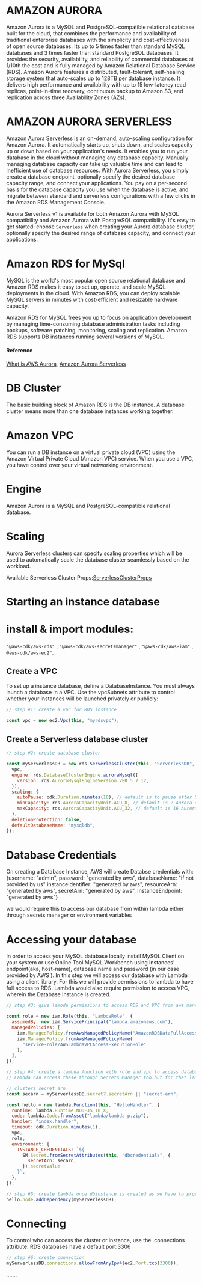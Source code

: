 # AMAZON AURORA

Amazon Aurora is a MySQL and PostgreSQL-compatible relational database built for the cloud, that combines the performance and availability of traditional enterprise databases with the simplicity and cost-effectiveness of open source databases. Its up to 5 times faster than standard MySQL databases and 3 times faster than standard PostgreSQL databases. It provides the security, availability, and reliability of commercial databases at 1/10th the cost and is fully managed by Amazon Relational Database Service (RDS).
Amazon Aurora features a distributed, fault-tolerant, self-healing storage system that auto-scales up to 128TB per database instance. It delivers high performance and availability with up to 15 low-latency read replicas, point-in-time recovery, continuous backup to Amazon S3, and replication across three Availability Zones (AZs).

# AMAZON AURORA SERVERLESS

Amazon Aurora Serverless is an on-demand, auto-scaling configuration for Amazon Aurora. It automatically starts up, shuts down, and scales capacity up or down based on your application's needs. It enables you to run your database in the cloud without managing any database capacity. Manually managing database capacity can take up valuable time and can lead to inefficient use of database resources. With Aurora Serverless, you simply create a database endpoint, optionally specify the desired database capacity range, and connect your applications. You pay on a per-second basis for the database capacity you use when the database is active, and migrate between standard and serverless configurations with a few clicks in the Amazon RDS Management Console.

Aurora Serverless v1 is available for both Amazon Aurora with MySQL compatibility and Amazon Aurora with PostgreSQL compatibility. It's easy to get started: choose `Serverless` when creating your Aurora database cluster, optionally specify the desired range of database capacity, and connect your applications.

# Amazon RDS for MySql

MySQL is the world's most popular open source relational database and Amazon RDS makes it easy to set up, operate, and scale MySQL deployments in the cloud. With Amazon RDS, you can deploy scalable MySQL servers in minutes with cost-efficient and resizable hardware capacity.

Amazon RDS for MySQL frees you up to focus on application development by managing time-consuming database administration tasks including backups, software patching, monitoring, scaling and replication.
Amazon RDS supports DB instances running several versions of MySQL.

#### Reference

[What is AWS Aurora](https://aws.amazon.com/rds/aurora/?aurora-whats-new.sort-by=item.additionalFields.postDateTime&aurora-whats-new.sort-order=desc),
[Amazon Aurora Serverless](https://aws.amazon.com/rds/aurora/serverless/)

# DB Cluster

The basic building block of Amazon RDS is the DB instance. A database cluster means more than one database instances working together.

# Amazon VPC

You can run a DB instance on a virtual private cloud (VPC) using the Amazon Virtual Private Cloud (Amazon VPC) service. When you use a VPC, you have control over your virtual networking environment.

# Engine

Amazon Aurora is a MySQL and PostgreSQL-compatible relational database.

# Scaling

Aurora Serverless clusters can specify scaling properties which will be used to automatically scale the database cluster seamlessly based on the workload.

Available Serverless Cluster Props:[ServerlessClusterProps](https://docs.aws.amazon.com/cdk/api/latest/docs/@aws-cdk_aws-rds.ServerlessClusterProps.html)

# Starting an instance database

# install & import modules:

`"@aws-cdk/aws-rds"` ,
`"@aws-cdk/aws-secretsmanager"` ,
`"@aws-cdk/aws-iam"` ,
`@aws-cdk/aws-ec2"`.

## Create a VPC

To set up a instance database, define a DatabaseInstance. You must always launch a database in a VPC. Use the vpcSubnets attribute to control whether your instances will be launched privately or publicly:

```javascript
// step #1: create a vpc for RDS instance

const vpc = new ec2.Vpc(this, "myrdsvpc");
```

## Create a Serverless database cluster

```javascript
// step #2: create database cluster

const myServerlessDB = new rds.ServerlessCluster(this, "ServerlessDB", {
  vpc,
  engine: rds.DatabaseClusterEngine.auroraMysql({
    version: rds.AuroraMysqlEngineVersion.VER_5_7_12,
  }),
  scaling: {
    autoPause: cdk.Duration.minutes(10), // default is to pause after 5 minutes of idle time
    minCapacity: rds.AuroraCapacityUnit.ACU_8, // default is 2 Aurora capacity units (ACUs)
    maxCapacity: rds.AuroraCapacityUnit.ACU_32, // default is 16 Aurora capacity units (ACUs)
  },
  deletionProtection: false,
  defaultDatabaseName: "mysqldb",
});
```

# Database Credentials

On creating a Database Instance, AWS will create Databse credentials with:
{username: "admin",
password: "generated by aws",
databaseName: "if not provided by us"
instanceIdentifier: "generated by aws",
resourceArn: "generated by aws",
secretArn: "generated by aws",
InstanceEndpoint: "generated by aws"}

we would require this to access our database from within lambda either through secrets manager or environment variables

# Accessing your database

In order to access your MySQL database locally install MySQL Client on your system or use Online Tool MySQL Workbench using instances' endpoint(aka, host-name), database name and password (in our case provided by AWS ).
In this step we will access our database with Lambda using a client library. For this we will provide permissions to lambda to have full access to RDS. Lambda would also require permission to access VPC, wherein the Database Instance is created.

```javascript
// step #3: give lambda permissions to access RDS and VPC from aws managed policy

const role = new iam.Role(this, "LambdaRole", {
  assumedBy: new iam.ServicePrincipal("lambda.amazonaws.com"),
  managedPolicies: [
    iam.ManagedPolicy.fromAwsManagedPolicyName("AmazonRDSDataFullAccess"),
    iam.ManagedPolicy.fromAwsManagedPolicyName(
      "service-role/AWSLambdaVPCAccessExecutionRole"
    ),
  ],
});

// step #4: create a lambda function with role and vpc to access database providing database endpoint and database credential in environmental variables.
// Lambda can access these through Secrets Manager too but for that lambda would require permission to access secrets manager too.

// clusters secret arn
const secarn = myServerlessDB.secret?.secretArn || "secret-arn";

const hello = new lambda.Function(this, "HelloHandler", {
  runtime: lambda.Runtime.NODEJS_10_X,
  code: lambda.Code.fromAsset("lambda/lambda-p.zip"),
  handler: "index.handler",
  timeout: cdk.Duration.minutes(1),
  vpc,
  role,
  environment: {
    INSTANCE_CREDENTIALS: `${
      SM.Secret.fromSecretAttributes(this, "dbcredentials", {
        secretArn: secarn,
      }).secretValue
    }`,
  },
});

// step #5: create lambda once dbinstance is created as we have to provide credentials
hello.node.addDependency(myServerlessDB);
```

# Connecting

To control who can access the cluster or instance, use the .connections attribute. RDS databases have a default port:3306

```javascript
// step #6: create connection
myServerlessDB.connections.allowFromAnyIpv4(ec2.Port.tcp(3306));
```

.......
